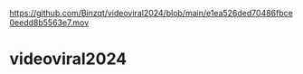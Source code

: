 https://github.com/Binzqt/videoviral2024/blob/main/e1ea526ded70486fbce0eedd8b5563e7.mov

# videoviral2024
